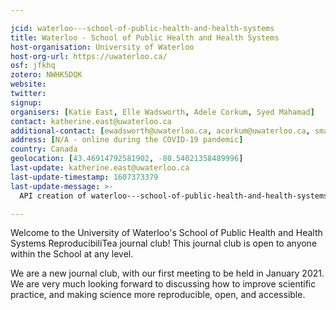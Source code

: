 ```yaml
---

jcid: waterloo---school-of-public-health-and-health-systems
title: Waterloo - School of Public Health and Health Systems
host-organisation: University of Waterloo
host-org-url: https://uwaterloo.ca/
osf: jfkhq
zotero: NWHK5DQK
website: 
twitter: 
signup: 
organisers: [Katie East, Elle Wadsworth, Adele Corkum, Syed Mahamad]
contact: katherine.east@uwaterloo.ca
additional-contact: [ewadsworth@uwaterloo.ca, acorkum@uwaterloo.ca, smahamad@uwaterloo.ca]
address: [N/A - online during the COVID-19 pandemic]
country: Canada
geolocation: [43.46914792581902, -80.54021358489996]
last-update: katherine.east@uwaterloo.ca
last-update-timestamp: 1607373379
last-update-message: >-
  API creation of waterloo---school-of-public-health-and-health-systems.md

---
```


Welcome to the University of Waterloo's School of Public Health and Health Systems ReproducibiliTea journal club! This journal club is open to anyone within the School at any level.

We are a new journal club, with our first meeting to be held in January 2021. We are very much looking forward to discussing how to improve scientific practice, and making science more reproducible, open, and accessible.
